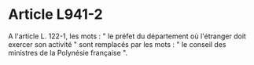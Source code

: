 # Article L941-2

A l'article L. 122-1, les mots : " le préfet du département où l'étranger doit exercer son activité " sont remplacés par les mots : " le conseil des ministres de la Polynésie française ".